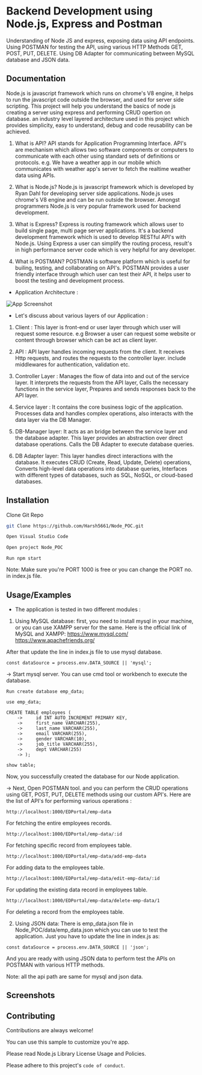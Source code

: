 
# Backend Development using Node.js, Express and Postman

Understanding of Node JS and express, exposing data using API endpoints. Using POSTMAN for testing the API, using various HTTP Methods GET, POST, PUT, DELETE. Using DB Adapter for communicating between MySQL database and JSON data.



## Documentation

Node.js is javascript framework which runs on chrome's V8 engine, it helps to run the javascript code outside the browser, and used for server side scripting. This project will help you understand the basics of node js creating a server using express and performing CRUD opertion on database. an industry level layered architecture used in this project which provides simplicity, easy to understand, debug and code reusability can be achieved.

1. What is API?
API stands for Application Programming Interface. API's are mechanism which allows two software components or computers to communicate with each other using standard sets of definitions or protocols. e.g. We have a weather app in our mobile which communicates with weather app's server to fetch the realtime weather data using APIs.

2. What is Node.js?
Node.js is javascript framework which is developed by Ryan Dahl for developing server side applications. Node.js uses chrome's V8 engine and can be run outside the browser. Amongst programmers Node.js is very popular framework used for backend development.

3. What is Express?
Express is routing framework which allows user to build single page, multi page server applications. It's a backend development framework which is used to develop RESTful API's with Node.js. Using Express a user can simplify the routing process, result's in high performance server code which is very helpful for any developer.

4. What is POSTMAN?
POSTMAN is software platform which is useful for builing, testing, and collaborating on API's. POSTMAN provides a user friendly interface through which user can test their API, it helps user to boost the testing and development process.

* Application Architecture :

![App Screenshot](https://drive.google.com/file/d/1RbRCIy3p-Id2gojXqCcWf25JTayXnKYb/view?usp=sharing)

* Let's discuss about various layers of our Application :
1) Client : This layer is front-end or user layer through which user will request some resource. e.g Browser a user can request some website or content through browser which can be act as client layer.

2. API : API layer handles incoming requests from the client. It receives Http requests, and routes the requests to the controller layer. include middlewares for authentication, validation etc. 

3. Controller Layer :
Manages the flow of data into and out of the service layer. It interprets the requests from the API layer, Calls the necessary functions in the service layer, Prepares and sends responses back to the API layer.

4. Service layer : It contains the core business logic of the application. Processes data and handles complex operations, also interacts with the data layer via the DB Manager. 

5. DB-Manager layer: 
It acts as an bridge between the service layer and the database adapter. This layer provides an abstraction over direct database operations. Calls the DB Adapter to execute database queries.

6. DB Adapter layer: This layer handles direct interactions with the database. It executes CRUD (Create, Read, Update, Delete) operations, Converts high-level data operations into database queries, Interfaces with different types of databases, such as SQL, NoSQL, or cloud-based databases.

## Installation

Clone Git Repo

```bash
git Clone https://github.com/Harsh5661/Node_POC.git

```
```bash
Open Visual Studio Code
```
```bash
Open project Node_POC
```
```
Run npm start
```
Note: Make sure you're PORT 1000 is free or you can change the PORT no. in index.js file.
## Usage/Examples

* The application is tested in two different modules :
1. Using MySQL database:
first, you need to install mysql in your machine, or you can use XAMPP server for the same. Here is the official link of MySQL and XAMPP:
https://www.mysql.com/
https://www.apachefriends.org/

After that update the line in index.js file to use mysql database.
```
const dataSource = process.env.DATA_SOURCE || 'mysql';
```
-> Start mysql server. You can use cmd tool or workbench to execute the database.
```
Run create database emp_data;
```
```
use emp_data;
```
```
CREATE TABLE employees (
    ->     id INT AUTO_INCREMENT PRIMARY KEY,
    ->     first_name VARCHAR(255),
    ->     last_name VARCHAR(255),
    ->     email VARCHAR(255),
    ->     gender VARCHAR(10),
    ->     job_title VARCHAR(255),
    ->     dept VARCHAR(255)
    -> );
```
```
show table;
```
Now, you successfully created the database for our Node application. 

-> Next, Open POSTMAN tool. and you can perform the CRUD operations using GET, POST, PUT, DELETE methods using our custom API's.
Here are the list of API's for performing various operations :
```
http://localhost:1000/EDPortal/emp-data
```
For fetching the entire employees records.
```
http://localhost:1000/EDPortal/emp-data/:id
```
For fetching specific record from employees table.
```
http://localhost:1000/EDPortal/emp-data/add-emp-data
```
For adding data to the employees table.
```
http://localhost:1000/EDPortal/emp-data/edit-emp-data/:id
```
For updating the existing data record in employees table.
```
http://localhost:1000/EDPortal/emp-data/delete-emp-data/1
```
For deleting a record from the employees table.

2. Using JSON data:
There is emp_data.json file in Node_POC/data/emp_data.json which you can use to test the application.
Just you have to update the line in index.js as:
```
const dataSource = process.env.DATA_SOURCE || 'json';
```
And you are ready with using JSON data to perform test the APIs on POSTMAN with various HTTP methods. 

Note: all the api path are same for mysql and json data.
## Screenshots



## Contributing

Contributions are always welcome!

You can use this sample to customize you're app.

Please read Node.js Library License Usage and Policies.

Please adhere to this project's `code of conduct`.

